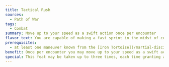 ```yaml
---
title: Tactical Rush
sources:
  - Path of War
tags:
  - Combat
summary: Move up to your speed as a swift action once per encounter
flavor_text: You are capable of making a fast sprint in the midst of combat, allowing you the ability to better position yourself.
prerequisites:
  - at least one maneuver known from the [Iron Tortoise](/martial-disciplines/iron-tortoise/), [Scarlet Throne](/martial-disciplines/scarlet-throne/), or [Veiled Moon](/martial-disciplines/veiled-moon/) disciplines
benefit: Once per encounter you may move up to your speed as a swift action.
special: This feat may be taken up to three times, each time granting another use of this feat.
---
```

